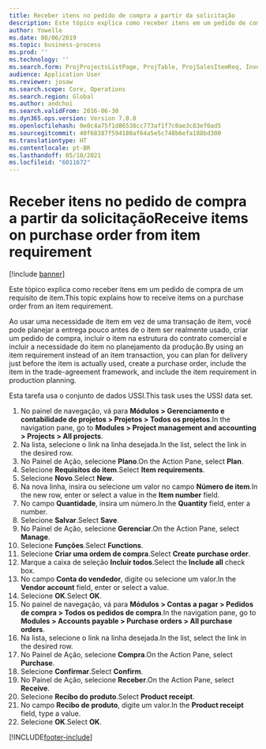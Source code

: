 ```yaml
---
title: Receber itens no pedido de compra a partir da solicitação
description: Este tópico explica como receber itens em um pedido de compra de um requisito de item.
author: Yowelle
ms.date: 08/06/2019
ms.topic: business-process
ms.prod: ''
ms.technology: ''
ms.search.form: ProjProjectsListPage, ProjTable, ProjSalesItemReq, InventItemIdLookupSimple, PurchCreateFromSalesOrder, VendAccountItemLookup, PurchTable, PurchEditLines
audience: Application User
ms.reviewer: josaw
ms.search.scope: Core, Operations
ms.search.region: Global
ms.author: andchoi
ms.search.validFrom: 2016-06-30
ms.dyn365.ops.version: Version 7.0.0
ms.openlocfilehash: 0e0c4a75f1d86538cc773af1f7c0ae3c83ef0ad5
ms.sourcegitcommit: 40f68387f594180af64a5e5c748b6efa188bd300
ms.translationtype: HT
ms.contentlocale: pt-BR
ms.lasthandoff: 05/10/2021
ms.locfileid: "6011672"
---
```

# <a name="receive-items-on-purchase-order-from-item-requirement"></a><span data-ttu-id="9e061-103">Receber itens no pedido de compra a partir da solicitação</span><span class="sxs-lookup"><span data-stu-id="9e061-103">Receive items on purchase order from item requirement</span></span>

[!include [banner](../../includes/banner.md)]

<span data-ttu-id="9e061-104">Este tópico explica como receber itens em um pedido de compra de um requisito de item.</span><span class="sxs-lookup"><span data-stu-id="9e061-104">This topic explains how to receive items on a purchase order from an item requirement.</span></span>

<span data-ttu-id="9e061-105">Ao usar uma necessidade de item em vez de uma transação de item, você pode planejar a entrega pouco antes de o item ser realmente usado, criar um pedido de compra, incluir o item na estrutura do contrato comercial e incluir a necessidade do item no planejamento da produção.</span><span class="sxs-lookup"><span data-stu-id="9e061-105">By using an item requirement instead of an item transaction, you can plan for delivery just before the item is actually used, create a purchase order, include the item in the trade-agreement framework, and include the item requirement in production planning.</span></span> 

<span data-ttu-id="9e061-106">Esta tarefa usa o conjunto de dados USSI.</span><span class="sxs-lookup"><span data-stu-id="9e061-106">This task uses the USSI data set.</span></span>

1. <span data-ttu-id="9e061-107">No painel de navegação, vá para **Módulos > Gerenciamento e contabilidade de projetos > Projetos > Todos os projetos**.</span><span class="sxs-lookup"><span data-stu-id="9e061-107">In the navigation pane, go to **Modules > Project management and accounting > Projects > All projects**.</span></span>
2. <span data-ttu-id="9e061-108">Na lista, selecione o link na linha desejada.</span><span class="sxs-lookup"><span data-stu-id="9e061-108">In the list, select the link in the desired row.</span></span>
3. <span data-ttu-id="9e061-109">No Painel de Ação, selecione **Plano**.</span><span class="sxs-lookup"><span data-stu-id="9e061-109">On the Action Pane, select **Plan**.</span></span>
4. <span data-ttu-id="9e061-110">Selecione **Requisitos do item**.</span><span class="sxs-lookup"><span data-stu-id="9e061-110">Select **Item requirements**.</span></span>
5. <span data-ttu-id="9e061-111">Selecione **Novo**.</span><span class="sxs-lookup"><span data-stu-id="9e061-111">Select **New**.</span></span>
6. <span data-ttu-id="9e061-112">Na nova linha, insira ou selecione um valor no campo **Número de item**.</span><span class="sxs-lookup"><span data-stu-id="9e061-112">In the new row, enter or select a value in the **Item number** field.</span></span>
7. <span data-ttu-id="9e061-113">No campo **Quantidade**, insira um número.</span><span class="sxs-lookup"><span data-stu-id="9e061-113">In the **Quantity** field, enter a number.</span></span>
8. <span data-ttu-id="9e061-114">Selecione **Salvar**.</span><span class="sxs-lookup"><span data-stu-id="9e061-114">Select **Save**.</span></span>
9. <span data-ttu-id="9e061-115">No Painel de Ação, selecione **Gerenciar**.</span><span class="sxs-lookup"><span data-stu-id="9e061-115">On the Action Pane, select **Manage**.</span></span>
10. <span data-ttu-id="9e061-116">Selecione **Funções**.</span><span class="sxs-lookup"><span data-stu-id="9e061-116">Select **Functions**.</span></span>
11. <span data-ttu-id="9e061-117">Selecione **Criar uma ordem de compra**.</span><span class="sxs-lookup"><span data-stu-id="9e061-117">Select **Create purchase order**.</span></span>
12. <span data-ttu-id="9e061-118">Marque a caixa de seleção **Incluir todos**.</span><span class="sxs-lookup"><span data-stu-id="9e061-118">Select the **Include all** check box.</span></span>
13. <span data-ttu-id="9e061-119">No campo **Conta do vendedor**, digite ou selecione um valor.</span><span class="sxs-lookup"><span data-stu-id="9e061-119">In the **Vendor account** field, enter or select a value.</span></span>
14. <span data-ttu-id="9e061-120">Selecione **OK**.</span><span class="sxs-lookup"><span data-stu-id="9e061-120">Select **OK**.</span></span>
15. <span data-ttu-id="9e061-121">No painel de navegação, vá para **Módulos > Contas a pagar > Pedidos de compra > Todos os pedidos de compra**.</span><span class="sxs-lookup"><span data-stu-id="9e061-121">In the navigation pane, go to **Modules > Accounts payable > Purchase orders > All purchase orders**.</span></span>
16. <span data-ttu-id="9e061-122">Na lista, selecione o link na linha desejada.</span><span class="sxs-lookup"><span data-stu-id="9e061-122">In the list, select the link in the desired row.</span></span>
17. <span data-ttu-id="9e061-123">No Painel de Ação, selecione **Compra**.</span><span class="sxs-lookup"><span data-stu-id="9e061-123">On the Action Pane, select **Purchase**.</span></span>
18. <span data-ttu-id="9e061-124">Selecione **Confirmar**.</span><span class="sxs-lookup"><span data-stu-id="9e061-124">Select **Confirm**.</span></span>
19. <span data-ttu-id="9e061-125">No Painel de Ação, selecione **Receber**.</span><span class="sxs-lookup"><span data-stu-id="9e061-125">On the Action Pane, select **Receive**.</span></span>
20. <span data-ttu-id="9e061-126">Selecione **Recibo do produto**.</span><span class="sxs-lookup"><span data-stu-id="9e061-126">Select **Product receipt**.</span></span>
21. <span data-ttu-id="9e061-127">No campo **Recibo de produto**, digite um valor.</span><span class="sxs-lookup"><span data-stu-id="9e061-127">In the **Product receipt** field, type a value.</span></span>
22. <span data-ttu-id="9e061-128">Selecione **OK**.</span><span class="sxs-lookup"><span data-stu-id="9e061-128">Select **OK**.</span></span>



[!INCLUDE[footer-include](../../includes/footer-banner.md)]
